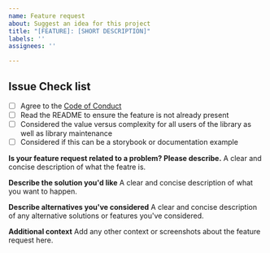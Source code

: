 ```yaml
---
name: Feature request
about: Suggest an idea for this project
title: "[FEATURE]: [SHORT DESCRIPTION]"
labels: ''
assignees: ''

---
```


## Issue Check list
- [ ] Agree to the [Code of Conduct](https://github.com/jbetancur/react-data-table-component/blob/master/CODE-OF-CONDUCT.md)
- [ ] Read the README to ensure the feature is not already present
- [ ] Considered the value versus complexity for all users of the library as well as library maintenance
- [ ] Considered if this can be a storybook or documentation example

**Is your feature request related to a problem? Please describe.**
A clear and concise description of what the featre is.

**Describe the solution you'd like**
A clear and concise description of what you want to happen.

**Describe alternatives you've considered**
A clear and concise description of any alternative solutions or features you've considered.

**Additional context**
Add any other context or screenshots about the feature request here.
